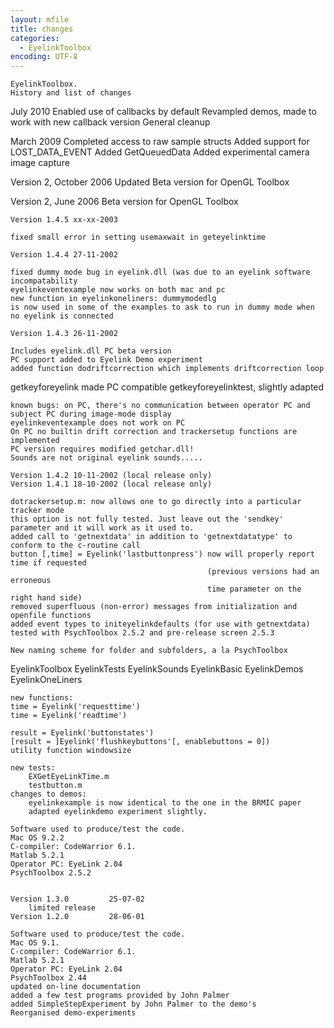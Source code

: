 ```yaml
---
layout: mfile
title: changes
categories:
  - EyelinkToolbox
encoding: UTF-8
---
```


    EyelinkToolbox.
    History and list of changes

   July 2010
   Enabled use of callbacks by default
   Revampled demos, made to work with new callback version
   General cleanup

   March 2009
   Completed access to raw sample structs
   Added support for LOST\_DATA\_EVENT
   Added GetQueuedData
   Added experimental camera image capture

   Version 2, October 2006
   Updated Beta version for OpenGL Toolbox

   Version 2, June 2006
   Beta version for OpenGL Toolbox

    Version 1.4.5 xx-xx-2003

    fixed small error in setting usemaxwait in geteyelinktime

    Version 1.4.4 27-11-2002

    fixed dummy mode bug in eyelink.dll (was due to an eyelink software incompatability
    eyelinkeventexample now works on both mac and pc
    new function in eyelinkoneliners: dummymodedlg
    is now used in some of the examples to ask to run in dummy mode when no eyelink is connected

    Version 1.4.3 26-11-2002

    Includes eyelink.dll PC beta version
    PC support added to Eyelink Demo experiment
    added function dodriftcorrection which implements driftcorrection loop
   getkeyforeyelink made PC compatible
    getkeyforeyelinktest, slightly adapted

    known bugs: on PC, there's no communication between operator PC and subject PC during image-mode display
    eyelinkeventexample does not work on PC
    On PC no builtin drift correction and trackersetup functions are implemented
    PC version requires modified getchar.dll!
    Sounds are not original eyelink sounds.....

    Version 1.4.2 10-11-2002 (local release only)
    Version 1.4.1 18-10-2002 (local release only)

    dotrackersetup.m: now allows one to go directly into a particular tracker mode
    this option is not fully tested. Just leave out the 'sendkey' parameter and it will work as it used to.
    added call to 'getnextdata' in addition to 'getnextdatatype' to conform to the c-routine call
    button [,time] = Eyelink('lastbuttonpress') now will properly report time if requested
                                                (previous versions had an erroneous
                                                time parameter on the right hand side)
    removed superfluous (non-error) messages from initialization and openfile functions
    added event types to initeyelinkdefaults (for use with getnextdata)
    tested with PsychToolbox 2.5.2 and pre-release screen 2.5.3

    New naming scheme for folder and subfolders, a la PsychToolbox
   EyelinkToolbox
        EyelinkTests
        EyelinkSounds
        EyelinkBasic
        EyelinkDemos
        EyelinkOneLiners

    new functions:
    time = Eyelink('requesttime')
    time = Eyelink('readtime')

    result = Eyelink('buttonstates')
    [result = ]Eyelink('flushkeybuttons'[, enablebuttons = 0])
    utility function windowsize

    new tests:
        EXGetEyeLinkTime.m
        testbutton.m
    changes to demos:
        eyelinkexample is now identical to the one in the BRMIC paper
        adapted eyelinkdemo experiment slightly.

    Software used to produce/test the code.
    Mac OS 9.2.2
    C-compiler: CodeWarrior 6.1.
    Matlab 5.2.1
    Operator PC: EyeLink 2.04
    PsychToolbox 2.5.2


    Version 1.3.0         25-07-02
        limited release
    Version 1.2.0         28-06-01

    Software used to produce/test the code.
    Mac OS 9.1.
    C-compiler: CodeWarrior 6.1.
    Matlab 5.2.1
    Operator PC: EyeLink 2.04
    PsychToolbox 2.44
    updated on-line documentation
    added a few test programs provided by John Palmer
    added SimpleStepExperiment by John Palmer to the demo's
    Reorganised demo-experiments
